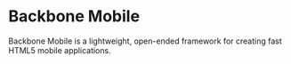 Backbone Mobile 
==============
Backbone Mobile is a lightweight, open-ended framework for creating fast HTML5 mobile applications. 